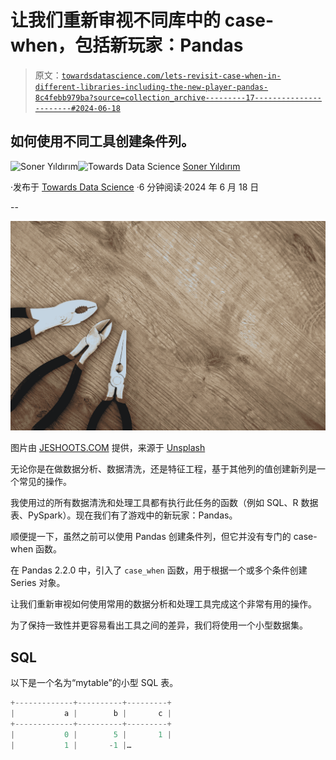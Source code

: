 # 让我们重新审视不同库中的 case-when，包括新玩家：Pandas

> 原文：[`towardsdatascience.com/lets-revisit-case-when-in-different-libraries-including-the-new-player-pandas-8c4febb979ba?source=collection_archive---------17-----------------------#2024-06-18`](https://towardsdatascience.com/lets-revisit-case-when-in-different-libraries-including-the-new-player-pandas-8c4febb979ba?source=collection_archive---------17-----------------------#2024-06-18)

## 如何使用不同工具创建条件列。

[](https://sonery.medium.com/?source=post_page---byline--8c4febb979ba--------------------------------)![Soner Yıldırım](https://sonery.medium.com/?source=post_page---byline--8c4febb979ba--------------------------------)[](https://towardsdatascience.com/?source=post_page---byline--8c4febb979ba--------------------------------)![Towards Data Science](https://towardsdatascience.com/?source=post_page---byline--8c4febb979ba--------------------------------) [Soner Yıldırım](https://sonery.medium.com/?source=post_page---byline--8c4febb979ba--------------------------------)

·发布于 [Towards Data Science](https://towardsdatascience.com/?source=post_page---byline--8c4febb979ba--------------------------------) ·6 分钟阅读·2024 年 6 月 18 日

--

![](img/bc06ef7c7230f619353bf30c88265be0.png)

图片由 [JESHOOTS.COM](https://unsplash.com/@jeshoots?utm_content=creditCopyText&utm_medium=referral&utm_source=unsplash) 提供，来源于 [Unsplash](https://unsplash.com/photos/three-black-handled-pliers-on-brown-surface-VdOO4_HFTWM?utm_content=creditCopyText&utm_medium=referral&utm_source=unsplash)

无论你是在做数据分析、数据清洗，还是特征工程，基于其他列的值创建新列是一个常见的操作。

我使用过的所有数据清洗和处理工具都有执行此任务的函数（例如 SQL、R 数据表、PySpark）。现在我们有了游戏中的新玩家：Pandas。

顺便提一下，虽然之前可以使用 Pandas 创建条件列，但它并没有专门的 case-when 函数。

在 Pandas 2.2.0 中，引入了 `case_when` 函数，用于根据一个或多个条件创建 Series 对象。

让我们重新审视如何使用常用的数据分析和处理工具完成这个非常有用的操作。

为了保持一致性并更容易看出工具之间的差异，我们将使用一个小型数据集。

## SQL

以下是一个名为“mytable”的小型 SQL 表。

```py
+-------------+----------+---------+
|           a |        b |       c |
+-------------+----------+---------+
|           0 |        5 |       1 |
|           1 |       -1 |…
```
